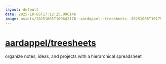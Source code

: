 ```yaml
---
layout: default
date: 2025-10-05T17:12:25.096146
image: assets/20251005T100642176--aardappel--treesheets--20251005T101756151--cropped.png
---
```


# [aardappel/treesheets](https://github.com/aardappel/treesheets)

organize notes, ideas, and projects with a hierarchical spreadsheet
